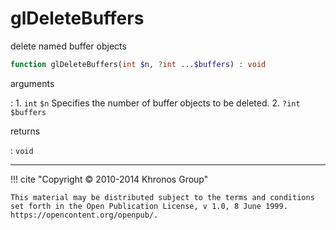 # glDeleteBuffers
delete named buffer objects

```php
function glDeleteBuffers(int $n, ?int ...$buffers) : void
```

arguments

:    1. `int` `$n` Specifies the number of buffer objects to be deleted.
    2. `?int` `$buffers` 

returns

:    `void` 

---
     

!!! cite "Copyright © 2010-2014 Khronos Group"

    This material may be distributed subject to the terms and conditions set forth in the Open Publication License, v 1.0, 8 June 1999. https://opencontent.org/openpub/.